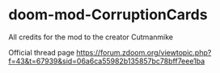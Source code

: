 # doom-mod-CorruptionCards

All credits for the mod to the creator Cutmanmike

Official thread page https://forum.zdoom.org/viewtopic.php?f=43&t=67939&sid=06a6ca55982b135857bc78bff7eee1ba
